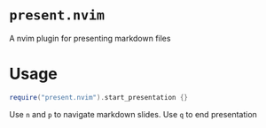 # `present.nvim`

A nvim plugin for presenting markdown files

# Usage

```lua
require("present.nvim").start_presentation {}
```

Use `n` and `p` to navigate markdown slides. Use `q` to end presentation


